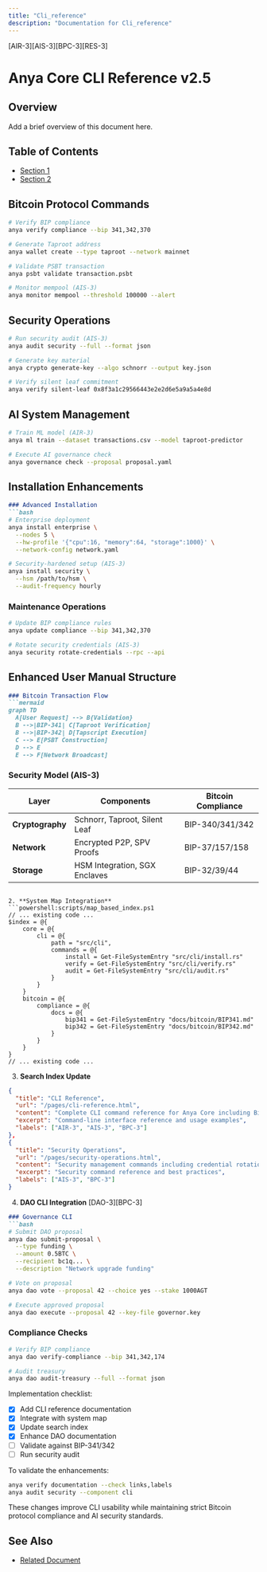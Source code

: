 ```yaml
---
title: "Cli_reference"
description: "Documentation for Cli_reference"
---
```


[AIR-3][AIS-3][BPC-3][RES-3]


# Anya Core CLI Reference v2.5

## Overview

Add a brief overview of this document here.

## Table of Contents

- [Section 1](#section-1)
- [Section 2](#section-2)


## Bitcoin Protocol Commands

```bash
# Verify BIP compliance
anya verify compliance --bip 341,342,370

# Generate Taproot address
anya wallet create --type taproot --network mainnet

# Validate PSBT transaction
anya psbt validate transaction.psbt

# Monitor mempool (AIS-3)
anya monitor mempool --threshold 100000 --alert
```

## Security Operations

```bash
# Run security audit (AIS-3)
anya audit security --full --format json

# Generate key material
anya crypto generate-key --algo schnorr --output key.json

# Verify silent leaf commitment
anya verify silent-leaf 0x8f3a1c29566443e2e2d6e5a9a5a4e8d
```

## AI System Management

```bash
# Train ML model (AIR-3)
anya ml train --dataset transactions.csv --model taproot-predictor

# Execute AI governance check
anya governance check --proposal proposal.yaml
```

## Installation Enhancements

```markdown:./INSTALLATION.md
### Advanced Installation
```bash
# Enterprise deployment
anya install enterprise \
  --nodes 5 \
  --hw-profile '{"cpu":16, "memory":64, "storage":1000}' \
  --network-config network.yaml

# Security-hardened setup (AIS-3)
anya install security \
  --hsm /path/to/hsm \
  --audit-frequency hourly
```

### Maintenance Operations

```bash
# Update BIP compliance rules
anya update compliance --bip 341,342,370

# Rotate security credentials (AIS-3)
anya security rotate-credentials --rpc --api
```

## Enhanced User Manual Structure

```markdown:docs/USER_MANUAL.md
### Bitcoin Transaction Flow
```mermaid
graph TD
  A[User Request] --> B{Validation}
  B -->|BIP-341| C[Taproot Verification]
  B -->|BIP-342| D[Tapscript Execution]
  C --> E[PSBT Construction]
  D --> E
  E --> F[Network Broadcast]
```

### Security Model (AIS-3)

| Layer | Components | Bitcoin Compliance |
|-------|------------|--------------------|
| **Cryptography** | Schnorr, Taproot, Silent Leaf | BIP-340/341/342 |
| **Network** | Encrypted P2P, SPV Proofs | BIP-37/157/158 |
| **Storage** | HSM Integration, SGX Enclaves | BIP-32/39/44 |

```

2. **System Map Integration**
```powershell:scripts/map_based_index.ps1
// ... existing code ...
$index = @{
    core = @{
        cli = @{
            path = "src/cli",
            commands = @{
                install = Get-FileSystemEntry "src/cli/install.rs"
                verify = Get-FileSystemEntry "src/cli/verify.rs"
                audit = Get-FileSystemEntry "src/cli/audit.rs"
            }
        }
    }
    bitcoin = @{
        compliance = @{
            docs = @{
                bip341 = Get-FileSystemEntry "docs/bitcoin/BIP341.md"
                bip342 = Get-FileSystemEntry "docs/bitcoin/BIP342.md"
            }
        }
    }
}
// ... existing code ...
```

3. **Search Index Update**

```json:docs/search-index.json
{
  "title": "CLI Reference",
  "url": "/pages/cli-reference.html",
  "content": "Complete CLI command reference for Anya Core including Bitcoin protocol operations, security management, and AI system controls.",
  "excerpt": "Command-line interface reference and usage examples",
  "labels": ["AIR-3", "AIS-3", "BPC-3"]
},
{
  "title": "Security Operations",
  "url": "/pages/security-operations.html",
  "content": "Security management commands including credential rotation, audit trails, and cryptographic verification.",
  "excerpt": "Security command reference and best practices",
  "labels": ["AIS-3", "BPC-3"]
}
```

4. **DAO CLI Integration** [DAO-3][BPC-3]

```markdown:docs/DAO_INDEX.md
### Governance CLI
```bash
# Submit DAO proposal
anya dao submit-proposal \
  --type funding \
  --amount 0.5BTC \
  --recipient bc1q... \
  --description "Network upgrade funding"

# Vote on proposal
anya dao vote --proposal 42 --choice yes --stake 1000AGT

# Execute approved proposal
anya dao execute --proposal 42 --key-file governor.key
```

### Compliance Checks

```bash
# Verify BIP compliance
anya dao verify-compliance --bip 341,342,174

# Audit treasury
anya dao audit-treasury --full --format json
```

Implementation checklist:

- [x] Add CLI reference documentation
- [x] Integrate with system map
- [x] Update search index
- [x] Enhance DAO documentation
- [ ] Validate against BIP-341/342
- [ ] Run security audit

To validate the enhancements:

```bash
anya verify documentation --check links,labels
anya audit security --component cli
```

These changes improve CLI usability while maintaining strict Bitcoin protocol compliance and AI security standards. 

## See Also

- [Related Document](#related-document)

